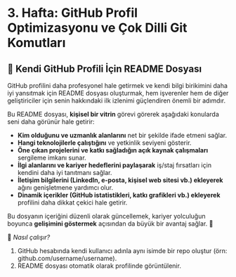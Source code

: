 # 3. Hafta: GitHub Profil Optimizasyonu ve Çok Dilli Git Komutları

## 📌 Kendi GitHub Profili İçin README Dosyası  

GitHub profilini daha profesyonel hale getirmek ve kendi bilgi birikimini daha iyi yansıtmak için README dosyası oluşturmak, hem işverenler hem de diğer geliştiriciler için senin hakkındaki ilk izlenimi güçlendiren önemli bir adımdır.  

Bu README dosyası, **kişisel bir vitrin** görevi görerek aşağıdaki konularda seni daha görünür hale getirir:  

- **Kim olduğunu ve uzmanlık alanlarını** net bir şekilde ifade etmeni sağlar.  
- **Hangi teknolojilerle çalıştığını** ve yetkinlik seviyeni gösterir.  
- **Öne çıkan projelerini ve katkı sağladığın açık kaynak çalışmaları** sergileme imkanı sunar.  
- **İlgi alanlarını ve kariyer hedeflerini paylaşarak** iş/staj fırsatları için kendini daha iyi tanıtmanı sağlar.  
- **İletişim bilgilerini (LinkedIn, e-posta, kişisel web sitesi vb.) ekleyerek** ağını genişletmene yardımcı olur.  
- **Dinamik içerikler (GitHub istatistikleri, katkı grafikleri vb.) ekleyerek** profilini daha dikkat çekici hale getirir.  

Bu dosyanın içeriğini düzenli olarak güncellemek, kariyer yolculuğun boyunca **gelişimini göstermek** açısından da büyük bir avantaj sağlar. 🚀  


🔹   *Nasıl çalışır?*

1. GitHub hesabında kendi kullanıcı adınla aynı isimde bir repo oluştur (örn: github.com/username/username).
2. README dosyası otomatik olarak profilinde görüntülenir.